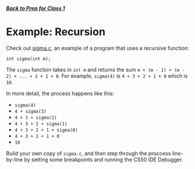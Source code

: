 ##### [Back to Prep for Class 1](../../class2-prep)

# Example: Recursion

Check out [sigma.c](./sigma.c), an example of a program that uses a recursive function:

```
int sigma(int m);
```

The `sigma` function takes in `int m` and returns the sum `m + (m - 1) + (m - 2) + ... + 2 + 1 + 0`.
For example, `sigma(4)` is `4 + 3 + 2 + 1 + 0` which is `10`.

In more detail, the process happens like this:
* `sigma(4)`
* `4 + sigma(3)`
* `4 + 3 + sigma(2)`
* `4 + 3 + 2 + sigma(1)`
* `4 + 3 + 2 + 1 + sigma(0)`
* `4 + 3 + 2 + 1 + 0`
* `10`

Build your own copy of `sigma.c`, and then step through the proccess line-by-line by setting some breakpoints and running the CS50 IDE Debugger.
